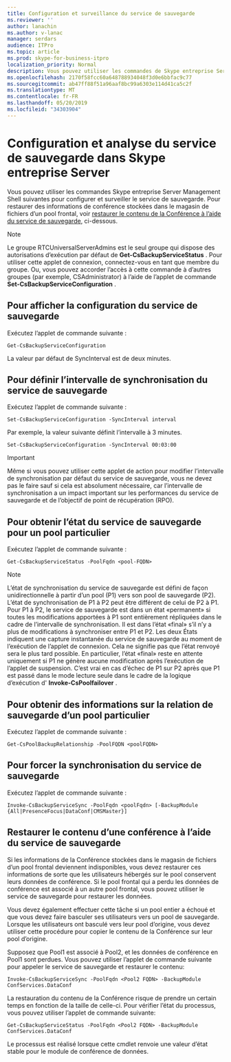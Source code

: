 ```yaml
---
title: Configuration et surveillance du service de sauvegarde
ms.reviewer: ''
author: lanachin
ms.author: v-lanac
manager: serdars
audience: ITPro
ms.topic: article
ms.prod: skype-for-business-itpro
localization_priority: Normal
description: Vous pouvez utiliser les commandes de Skype entreprise Server Management Shell pour configurer et surveiller le service de sauvegarde.
ms.openlocfilehash: 2170f58fcc60a648788934048f3d0e6bbfac9c77
ms.sourcegitcommit: ab47ff88f51a96aaf8bc99a6303e114d41ca5c2f
ms.translationtype: MT
ms.contentlocale: fr-FR
ms.lasthandoff: 05/20/2019
ms.locfileid: "34303904"
---
```

# <a name="configuring-and-monitoring-the-backup-service-in-skype-for-business-server"></a>Configuration et analyse du service de sauvegarde dans Skype entreprise Server

Vous pouvez utiliser les commandes Skype entreprise Server Management Shell suivantes pour configurer et surveiller le service de sauvegarde. Pour restaurer des informations de conférence stockées dans le magasin de fichiers d’un pool frontal, voir [restaurer le contenu de la Conférence à l’aide du service de sauvegarde](#restore-conference-contents-using-the-backup-service), ci-dessous.

> [!NOTE]  
> Le groupe RTCUniversalServerAdmins est le seul groupe qui dispose des autorisations d’exécution par défaut de **Get-CsBackupServiceStatus** . Pour utiliser cette applet de connexion, connectez-vous en tant que membre du groupe. Ou, vous pouvez accorder l’accès à cette commande à d’autres groupes (par exemple, CSAdministrator) à l’aide de l’applet de commande **Set-CsBackupServiceConfiguration** .

## <a name="to-see-the-backup-service-configuration"></a>Pour afficher la configuration du service de sauvegarde

Exécutez l’applet de commande suivante :

    Get-CsBackupServiceConfiguration

La valeur par défaut de SyncInterval est de deux minutes.

## <a name="to-set-the-backup-service-sync-interval"></a>Pour définir l’intervalle de synchronisation du service de sauvegarde

Exécutez l’applet de commande suivante :

    Set-CsBackupServiceConfiguration -SyncInterval interval

Par exemple, la valeur suivante définit l’intervalle à 3 minutes.

    Set-CsBackupServiceConfiguration -SyncInterval 00:03:00


> [!IMPORTANT]  
> Même si vous pouvez utiliser cette applet de action pour modifier l’intervalle de synchronisation par défaut du service de sauvegarde, vous ne devez pas le faire sauf si cela est absolument nécessaire, car l’intervalle de synchronisation a un impact important sur les performances du service de sauvegarde et de l’objectif de point de récupération (RPO).

## <a name="to-get-the-backup-service-status-for-a-particular-pool"></a>Pour obtenir l’état du service de sauvegarde pour un pool particulier

Exécutez l’applet de commande suivante :

    Get-CsBackupServiceStatus -PoolFqdn <pool-FQDN>

> [!NOTE]  
> L’état de synchronisation du service de sauvegarde est défini de façon unidirectionnelle à partir d’un pool (P1) vers son pool de sauvegarde (P2). L’état de synchronisation de P1 à P2 peut être différent de celui de P2 à P1. Pour P1 à P2, le service de sauvegarde est dans un état «permanent» si toutes les modifications apportées à P1 sont entièrement répliquées dans le cadre de l’intervalle de synchronisation. Il est dans l’état «final» s’il n’y a plus de modifications à synchroniser entre P1 et P2. Les deux États indiquent une capture instantanée du service de sauvegarde au moment de l’exécution de l’applet de connexion. Cela ne signifie pas que l’état renvoyé sera le plus tard possible. En particulier, l’état «final» reste en attente uniquement si P1 ne génère aucune modification après l’exécution de l’applet de suspension. C’est vrai en cas d’échec de P1 sur P2 après que P1 est passé dans le mode lecture seule dans le cadre de la logique d’exécution d' **Invoke-CsPoolfailover** .

## <a name="to-get-information-about-the-backup-relationship-for-a-particular-pool"></a>Pour obtenir des informations sur la relation de sauvegarde d’un pool particulier

Exécutez l’applet de commande suivante :

    Get-CsPoolBackupRelationship -PoolFQDN <poolFQDN>

## <a name="to-force-a-backup-service-sync"></a>Pour forcer la synchronisation du service de sauvegarde

Exécutez l’applet de commande suivante :

    Invoke-CsBackupServiceSync -PoolFqdn <poolFqdn> [-BackupModule  {All|PresenceFocus|DataConf|CMSMaster}]

## <a name="restore-conference-contents-using-the-backup-service"></a>Restaurer le contenu d’une conférence à l’aide du service de sauvegarde 

Si les informations de la Conférence stockées dans le magasin de fichiers d’un pool frontal deviennent indisponibles, vous devez restaurer ces informations de sorte que les utilisateurs hébergés sur le pool conservent leurs données de conférence. Si le pool frontal qui a perdu les données de conférence est associé à un autre pool frontal, vous pouvez utiliser le service de sauvegarde pour restaurer les données.

Vous devez également effectuer cette tâche si un pool entier a échoué et que vous devez faire basculer ses utilisateurs vers un pool de sauvegarde. Lorsque les utilisateurs ont basculé vers leur pool d’origine, vous devez utiliser cette procédure pour copier le contenu de la Conférence sur leur pool d’origine.

Supposez que Pool1 est associé à Pool2, et les données de conférence en Pool1 sont perdues. Vous pouvez utiliser l’applet de commande suivante pour appeler le service de sauvegarde et restaurer le contenu:

    Invoke-CsBackupServiceSync -PoolFqdn <Pool2 FQDN> -BackupModule ConfServices.DataConf

La restauration du contenu de la Conférence risque de prendre un certain temps en fonction de la taille de celle-ci. Pour vérifier l’état du processus, vous pouvez utiliser l’applet de commande suivante:

    Get-CsBackupServiceStatus -PoolFqdn <Pool2 FQDN> -BackupModule ConfServices.DataConf

Le processus est réalisé lorsque cette cmdlet renvoie une valeur d’état stable pour le module de conférence de données.
